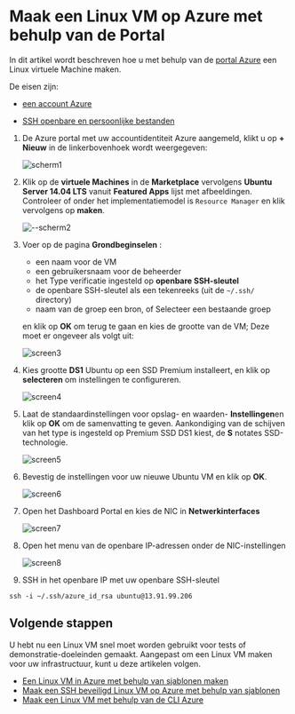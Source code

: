 <properties
    pageTitle="Maak een Linux VM met behulp van de Portal Azure | Microsoft Azure"
    description="Maak een Linux VM met behulp van de Portal Azure."
    services="virtual-machines-linux"
    documentationCenter=""
    authors="vlivech"
    manager="timlt"
    editor=""
    tags="azure-resource-manager"
/>

<tags
    ms.service="virtual-machines-linux"
    ms.workload="infrastructure-services"
    ms.tgt_pltfrm="vm-linux"
    ms.devlang="na"
    ms.topic="hero-article"
    ms.date="10/25/2016"
    ms.author="v-livech"
/>

# <a name="create-a-linux-vm-on-azure-using-the-portal"></a>Maak een Linux VM op Azure met behulp van de Portal


In dit artikel wordt beschreven hoe u met behulp van de [portal Azure](https://portal.azure.com/) een Linux virtuele Machine maken.

De eisen zijn:

- [een account Azure](https://azure.microsoft.com/pricing/free-trial/)

- [SSH openbare en persoonlijke bestanden](virtual-machines-linux-mac-create-ssh-keys.md)


1. De Azure portal met uw accountidentiteit Azure aangemeld, klikt u op **+ Nieuw** in de linkerbovenhoek wordt weergegeven:

    ![scherm1](../media/virtual-machines-linux-quick-create-portal/screen1.png)

2. Klik op de **virtuele Machines** in de **Marketplace** vervolgens **Ubuntu Server 14.04 LTS** vanuit **Featured Apps** lijst met afbeeldingen.  Controleer of onder het implementatiemodel is `Resource Manager` en klik vervolgens op **maken**.

    ![--scherm2](../media/virtual-machines-linux-quick-create-portal/screen2.png)

3. Voer op de pagina **Grondbeginselen** :
    - een naam voor de VM
    - een gebruikersnaam voor de beheerder
    - het Type verificatie ingesteld op **openbare SSH-sleutel**
    - de openbare SSH-sleutel als een tekenreeks (uit de `~/.ssh/` directory)
    - naam van de groep een bron, of Selecteer een bestaande groep

    en klik op **OK** om terug te gaan en kies de grootte van de VM; Deze moet er ongeveer als volgt uit:

    ![screen3](../media/virtual-machines-linux-quick-create-portal/screen3.png)

4. Kies grootte **DS1** Ubuntu op een SSD Premium installeert, en klik op **selecteren** om instellingen te configureren.

    ![screen4](../media/virtual-machines-linux-quick-create-portal/screen4.png)

5. Laat de standaardinstellingen voor opslag- en waarden- **Instellingen**en klik op **OK** om de samenvatting te geven.  Aankondiging van de schijven van het type is ingesteld op Premium SSD DS1 kiest, de **S** notates SSD-technologie.

    ![screen5](../media/virtual-machines-linux-quick-create-portal/screen5.png)

6. Bevestig de instellingen voor uw nieuwe Ubuntu VM en klik op **OK**.

    ![screen6](../media/virtual-machines-linux-quick-create-portal/screen6.png)

7. Open het Dashboard Portal en kies de NIC in **Netwerkinterfaces**

    ![screen7](../media/virtual-machines-linux-quick-create-portal/screen7.png)

8. Open het menu van de openbare IP-adressen onder de NIC-instellingen

    ![screen8](../media/virtual-machines-linux-quick-create-portal/screen8.png)

9. SSH in het openbare IP met uw openbare SSH-sleutel

```
ssh -i ~/.ssh/azure_id_rsa ubuntu@13.91.99.206
```

## <a name="next-steps"></a>Volgende stappen

U hebt nu een Linux VM snel moet worden gebruikt voor tests of demonstratie-doeleinden gemaakt. Aangepast om een Linux VM maken voor uw infrastructuur, kunt u deze artikelen volgen.

- [Een Linux VM in Azure met behulp van sjablonen maken](virtual-machines-linux-cli-deploy-templates.md)
- [Maak een SSH beveiligd Linux VM op Azure met behulp van sjablonen](virtual-machines-linux-create-ssh-secured-vm-from-template.md)
- [Maak een Linux VM met behulp van de CLI Azure](virtual-machines-linux-create-cli-complete.md)
